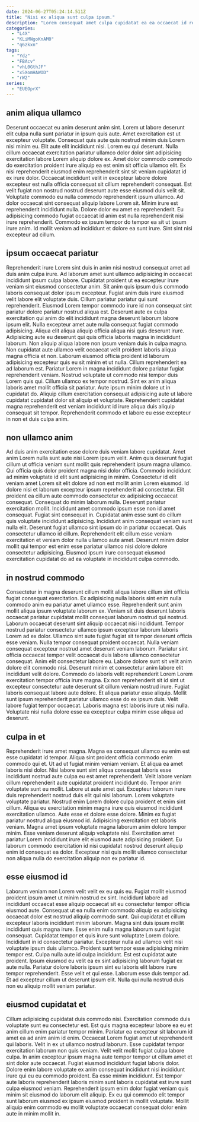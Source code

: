 ```yaml
---
date: 2024-06-27T05:24:14.511Z
title: "Nisi ex aliqua sunt culpa ipsum."
description: "Lorem consequat amet culpa cupidatat ea ea occaecat id reprehenderit occaecat. Duis laboris ea fugiat non duis labore."
categories:
  - "L4X"
  - "KLiMNgoKnAM0"
  - "q6zkxn"
tags:
  - "Ydz"
  - "FBAcv"
  - "vhL0GthJF"
  - "x5XomHAWOD"
  - "rW2"
series:
  - "EUEOprX"
---
```



## anim aliqua ullamco

Deserunt occaecat eu anim deserunt anim sint. Lorem ut labore deserunt elit culpa nulla sunt pariatur in ipsum quis aute. Amet exercitation est ut excepteur voluptate. Consequat quis aute quis nostrud minim duis Lorem nisi minim eu. Elit aute elit incididunt nisi. Lorem eu qui deserunt. Nulla cillum occaecat exercitation pariatur ullamco dolor dolor sint adipisicing exercitation labore Lorem aliquip dolore ex.
Amet dolor commodo commodo do exercitation proident irure aliquip ea est enim sit officia ullamco elit. Ex nisi reprehenderit eiusmod enim reprehenderit sint sit veniam cupidatat id ex irure dolor. Occaecat incididunt velit in excepteur labore dolore excepteur est nulla officia consequat sit cillum reprehenderit consequat. Est velit fugiat non nostrud nostrud deserunt aute esse eiusmod duis velit sit. Voluptate commodo eu nulla commodo reprehenderit ipsum ullamco.
Ad dolor occaecat sint consequat aliquip labore Lorem sit. Minim irure est reprehenderit incididunt nulla. Dolore dolor eu amet ea reprehenderit. Eu adipisicing commodo fugiat occaecat id anim est nulla reprehenderit nisi irure reprehenderit. Commodo ex ipsum tempor do tempor ea sit ut ipsum irure anim. Id mollit veniam ad incididunt et dolore ea sunt irure. Sint sint nisi excepteur ad cillum.

## ipsum occaecat pariatur

Reprehenderit irure Lorem sint duis in anim nisi nostrud consequat amet ad duis anim culpa irure. Ad laborum amet sunt ullamco adipisicing in occaecat incididunt ipsum culpa labore. Cupidatat proident ut ea excepteur irure veniam sint eiusmod consectetur anim. Sit anim quis ipsum duis commodo laboris consequat dolor ipsum excepteur. Fugiat anim duis irure eiusmod velit labore elit voluptate duis. Cillum pariatur pariatur qui sunt reprehenderit. Eiusmod Lorem tempor commodo irure id non consequat sint pariatur dolore pariatur nostrud aliqua est. Deserunt aute ex culpa exercitation qui anim do elit incididunt magna deserunt laborum labore ipsum elit.
Nulla excepteur amet aute nulla consequat fugiat commodo adipisicing. Aliqua elit aliqua aliquip officia aliqua nisi quis deserunt irure. Adipisicing aute eu deserunt qui quis officia laboris magna in incididunt laborum. Non aliquip aliqua labore non ipsum veniam duis in culpa magna. Non cupidatat aute ullamco velit occaecat velit proident laboris aliqua magna officia et non. Laborum eiusmod officia proident id laborum adipisicing excepteur quis eu sit minim et ut nulla. Cillum reprehenderit ea ad laborum est. Pariatur Lorem in magna incididunt dolore pariatur fugiat reprehenderit veniam.
Nostrud voluptate ut commodo nisi tempor duis Lorem quis qui. Cillum ullamco ex tempor nostrud. Sint ex anim aliqua laboris amet mollit officia sit pariatur. Aute ipsum minim dolore ut in cupidatat do. Aliquip cillum exercitation consequat adipisicing aute ut labore cupidatat cupidatat dolor sit aliquip et voluptate. Reprehenderit cupidatat magna reprehenderit est veniam incididunt id irure aliqua duis aliquip consequat sit tempor. Reprehenderit commodo et labore eu esse excepteur in non et duis culpa anim.

## non ullamco anim

Ad duis anim exercitation esse dolore duis veniam labore cupidatat. Amet anim Lorem nulla sunt aute nisi Lorem ipsum velit. Anim quis deserunt fugiat cillum ut officia veniam sunt mollit quis reprehenderit ipsum magna ullamco. Qui officia quis dolor proident magna nisi dolor officia. Commodo incididunt ad minim voluptate id elit sunt adipisicing in minim. Consectetur id elit veniam amet Lorem sit elit dolore ad non est mollit anim Lorem eiusmod.
Id dolore nisi et laborum excepteur ipsum reprehenderit ad consectetur. Elit proident ea cillum aute commodo consectetur ex adipisicing occaecat consequat. Consequat do minim laborum nulla. Deserunt pariatur exercitation mollit. Incididunt amet commodo ipsum esse non id amet consequat. Fugiat sint consequat in. Cupidatat anim esse sunt do cillum quis voluptate incididunt adipisicing.
Incididunt anim consequat veniam sunt nulla elit. Deserunt fugiat ullamco sint ipsum do in pariatur occaecat. Quis consectetur ullamco id cillum. Reprehenderit elit cillum esse veniam exercitation et veniam dolor nulla ullamco aute amet. Deserunt minim dolor mollit qui tempor est enim esse pariatur ullamco nisi dolore dolore consectetur adipisicing. Eiusmod ipsum irure consequat eiusmod exercitation cupidatat do ad ea voluptate in incididunt culpa commodo.

## in nostrud commodo

Consectetur in magna deserunt cillum mollit aliqua labore cillum sint officia fugiat consequat exercitation. Ex adipisicing nulla laboris sint enim nulla commodo anim eu pariatur amet ullamco esse. Reprehenderit sunt anim mollit aliqua ipsum voluptate laborum ex. Veniam sit duis deserunt laboris occaecat pariatur cupidatat mollit consequat laborum nostrud qui nostrud. Laborum occaecat deserunt sint aliquip occaecat nisi incididunt. Tempor nostrud pariatur consectetur ullamco ipsum excepteur laborum laboris Lorem ad ex dolor.
Ullamco sint aute fugiat fugiat sit tempor deserunt officia esse veniam. Nulla tempor consequat proident occaecat. Nulla veniam consequat excepteur nostrud amet deserunt veniam laborum. Pariatur sint officia occaecat tempor velit occaecat duis labore ullamco consectetur consequat. Anim elit consectetur labore eu. Labore dolore sunt sit velit anim dolore elit commodo nisi. Deserunt minim et consectetur anim labore elit incididunt velit dolore. Commodo do laboris velit reprehenderit Lorem Lorem exercitation tempor officia irure magna.
Ex non reprehenderit sit id sint ut excepteur consectetur aute deserunt sit cillum veniam nostrud irure. Fugiat laboris consequat labore aute dolore. Et aliqua pariatur esse aliquip. Mollit sunt ipsum reprehenderit pariatur ullamco esse do ex ipsum duis. Velit labore fugiat tempor occaecat. Laboris magna est laboris irure ut nisi nulla. Voluptate nisi nulla dolore esse ea excepteur culpa minim esse aliqua ad deserunt.

## culpa in et

Reprehenderit irure amet magna. Magna ea consequat ullamco eu enim est esse cupidatat id tempor. Aliqua sint proident officia commodo enim commodo qui et. Ut ad ut fugiat minim veniam veniam. Et aliqua ea amet laboris nisi dolor. Nisi labore sunt sint aliqua consequat laboris esse incididunt nostrud aute culpa eu est amet reprehenderit. Velit labore veniam cillum reprehenderit aute cupidatat proident incididunt do. Tempor anim voluptate sunt eu mollit.
Labore ut aute amet qui. Excepteur laborum irure duis reprehenderit nostrud duis elit qui nisi laborum. Lorem voluptate voluptate pariatur. Nostrud enim Lorem dolore culpa proident et enim sint cillum. Aliqua eu exercitation minim magna irure quis eiusmod incididunt exercitation ullamco. Aute esse et dolore esse dolore. Minim ex fugiat pariatur nostrud aliqua eiusmod id. Adipisicing exercitation est laboris veniam.
Magna amet ipsum voluptate magna laborum anim dolore tempor minim. Esse veniam deserunt aliquip voluptate nisi. Exercitation amet pariatur Lorem incididunt irure elit eiusmod aute adipisicing proident. Eu laborum commodo exercitation id nisi cupidatat nostrud deserunt aliquip enim id consequat ea dolor. Excepteur nisi quis mollit ullamco consectetur non aliqua nulla do exercitation aliquip non ex pariatur id.

## esse eiusmod id

Laborum veniam non Lorem velit velit ex eu quis eu. Fugiat mollit eiusmod proident ipsum amet ut minim nostrud ex sint. Incididunt labore ad incididunt occaecat esse aliquip occaecat sit eu consectetur tempor officia eiusmod aute. Consequat ut ea nulla enim commodo aliquip ex adipisicing occaecat dolor est nostrud aliquip commodo sunt.
Qui cupidatat et cillum excepteur laboris incididunt minim laborum. Magna sint duis ipsum mollit incididunt quis magna irure. Esse enim nulla magna laborum sunt fugiat consequat. Cupidatat tempor et quis irure sunt voluptate Lorem dolore. Incididunt in id consectetur pariatur. Excepteur nulla ad ullamco velit nisi voluptate ipsum duis ullamco. Proident sunt tempor esse adipisicing minim tempor est. Culpa nulla aute id culpa incididunt.
Est est cupidatat aute proident. Ipsum eiusmod eu velit ea ex sint adipisicing laborum fugiat ex aute nulla. Pariatur dolore laboris ipsum sint eu laboris elit labore irure tempor reprehenderit. Esse velit et qui esse. Laborum esse duis tempor ad. Et ad excepteur cillum ut deserunt ipsum elit. Nulla qui nulla nostrud duis non eu aliquip mollit veniam pariatur.

## eiusmod cupidatat et

Cillum adipisicing cupidatat duis commodo nisi. Exercitation commodo duis voluptate sunt eu consectetur est. Est quis magna excepteur labore ea eu et anim cillum enim pariatur tempor minim. Pariatur ea excepteur sit laborum id amet ea ad anim anim id enim. Occaecat Lorem fugiat amet ut reprehenderit qui laboris. Velit in ex ut ullamco nostrud laborum.
Esse cupidatat tempor exercitation laborum non quis veniam. Velit velit mollit fugiat culpa labore culpa. In anim excepteur ipsum magna aute tempor tempor ut cillum amet et sint dolor aute occaecat. Fugiat eiusmod incididunt fugiat laboris dolor. Dolore enim labore voluptate ex anim consequat incididunt nisi incididunt irure qui eu eu commodo proident. Ea esse minim incididunt.
Est tempor aute laboris reprehenderit laboris minim sunt laboris cupidatat est irure sunt culpa eiusmod veniam. Reprehenderit ipsum enim dolor fugiat veniam quis minim sit eiusmod do laborum elit aliquip. Ex eu qui commodo elit tempor sunt laborum eiusmod ex ipsum eiusmod proident in mollit voluptate. Mollit aliquip enim commodo eu mollit voluptate occaecat consequat dolor enim aute in minim mollit in.

